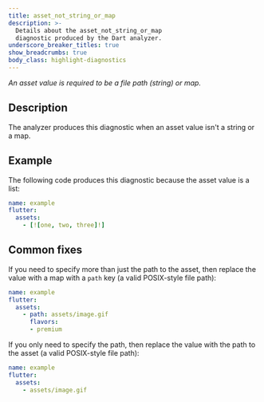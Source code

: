 ```yaml
---
title: asset_not_string_or_map
description: >-
  Details about the asset_not_string_or_map
  diagnostic produced by the Dart analyzer.
underscore_breaker_titles: true
show_breadcrumbs: true
body_class: highlight-diagnostics
---
```


_An asset value is required to be a file path (string) or map._

## Description

The analyzer produces this diagnostic when an asset value isn't a string
or a map.

## Example

The following code produces this diagnostic because the asset value
is a list:

```yaml
name: example
flutter:
  assets:
    - [![one, two, three]!]
```

## Common fixes

If you need to specify more than just the path to the asset, then replace
the value with a map with a `path` key (a valid POSIX-style file path):

```yaml
name: example
flutter:
  assets:
    - path: assets/image.gif
      flavors:
      - premium
```

If you only need to specify the path, then replace the value with the path
to the asset (a valid POSIX-style file path):

```yaml
name: example
flutter:
  assets:
    - assets/image.gif
```
